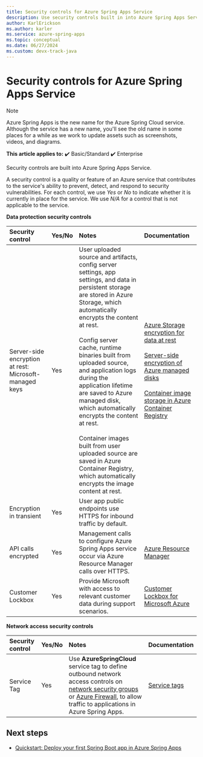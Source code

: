 ```yaml
---
title: Security controls for Azure Spring Apps Service
description: Use security controls built in into Azure Spring Apps Service.
author: KarlErickson
ms.author: karler
ms.service: azure-spring-apps
ms.topic: conceptual
ms.date: 06/27/2024
ms.custom: devx-track-java
---
```


# Security controls for Azure Spring Apps Service

> [!NOTE]
> Azure Spring Apps is the new name for the Azure Spring Cloud service. Although the service has a new name, you'll see the old name in some places for a while as we work to update assets such as screenshots, videos, and diagrams.

**This article applies to:** ✔️ Basic/Standard ✔️ Enterprise

Security controls are built into Azure Spring Apps Service.

A security control is a quality or feature of an Azure service that contributes to the service's ability to prevent, detect, and respond to security vulnerabilities.  For each control, we use *Yes* or *No* to indicate whether it is currently in place for the service.  We use *N/A* for a control that is not applicable to the service.

**Data protection security controls**

| Security control | Yes/No | Notes | Documentation |
|:-------------|:-------|:-------------------------------|:----------------------|
| Server-side encryption at rest: Microsoft-managed keys | Yes | User uploaded source and artifacts, config server settings, app settings, and data in persistent storage are stored in Azure Storage, which automatically encrypts the content at rest.<br><br>Config server cache, runtime binaries built from uploaded source, and application logs during the application lifetime are saved to Azure managed disk, which automatically encrypts the content at rest.<br><br>Container images built from user uploaded source are saved in Azure Container Registry, which automatically encrypts the image content at rest. | [Azure Storage encryption for data at rest](../../storage/common/storage-service-encryption.md)<br><br>[Server-side encryption of Azure managed disks](/azure/virtual-machines/disk-encryption)<br><br>[Container image storage in Azure Container Registry](/azure/container-registry/container-registry-storage) |
| Encryption in transient | Yes | User app public endpoints use HTTPS for inbound traffic by default. |  |
| API calls encrypted | Yes | Management calls to configure Azure Spring Apps service occur via Azure Resource Manager calls over HTTPS. | [Azure Resource Manager](../../azure-resource-manager/index.yml) |
| Customer Lockbox | Yes | Provide Microsoft with access to relevant customer data during support scenarios. | [Customer Lockbox for Microsoft Azure](../../security/fundamentals/customer-lockbox-overview.md)

**Network access security controls**

| Security control | Yes/No | Notes | Documentation |
|:-------------|:-------|:-------------------------------|:----------------------|
| Service Tag | Yes | Use **AzureSpringCloud** service tag to define outbound network access controls on [network security groups](../../virtual-network/network-security-groups-overview.md#security-rules) or [Azure Firewall](../../firewall/service-tags.md), to allow traffic to applications in Azure Spring Apps. | [Service tags](../../virtual-network/service-tags-overview.md) |

## Next steps

* [Quickstart: Deploy your first Spring Boot app in Azure Spring Apps](./quickstart.md)
